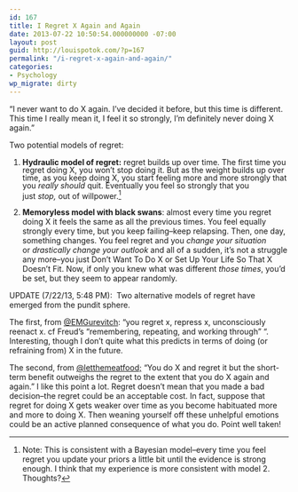 ```yaml
---
id: 167
title: I Regret X Again and Again
date: 2013-07-22 10:50:54.000000000 -07:00
layout: post
guid: http://louispotok.com/?p=167
permalink: "/i-regret-x-again-and-again/"
categories:
- Psychology
wp_migrate: dirty
---
```

&#8220;I never want to do X again. I&#8217;ve decided it before, but this time is different. This time I really mean it, I feel it so strongly, I&#8217;m definitely never doing X again.&#8221;

Two potential models of regret:

  1. <span style="line-height: 14px;"><strong>Hydraulic model of regret:</strong> regret builds up over time. The first time you regret doing X, you won&#8217;t stop doing it. But as the weight builds up over time, as you keep doing X, you start feeling more and more strongly that you <em>really should</em> quit. Eventually you feel so strongly that you just <em>stop, </em>out of willpower.[^1]


  2. **Memoryless model with black swans**: almost every time you regret doing X it feels the same as all the previous times. You feel equally strongly every time, but you keep failing&#8211;keep relapsing. Then, one day, something changes. You feel regret and you _change your situation_ or _drastically change your outlook_ and all of a sudden, it&#8217;s not a struggle any more&#8211;you just Don&#8217;t Want To Do X or Set Up Your Life So That X Doesn&#8217;t Fit. Now, if only you knew what was different _those times_, you&#8217;d be set, but they seem to appear randomly.

[^1]: Note: This is consistent with a Bayesian model&ndash;every time you feel regret you update your priors a little bit until the evidence is strong enough.
I think that my experience is more consistent with model 2. Thoughts?

UPDATE (7/22/13, 5:48 PM):  Two alternative models of regret have emerged from the pundit sphere.

The first, from [@EMGurevitch](https://twitter.com/EMGurevitch): &#8220;you regret x, repress x, unconsciously reenact x. cf Freud&#8217;s &#8220;remembering, repeating, and working through&#8221; &#8220;. Interesting, though I don&#8217;t quite what this predicts in terms of doing (or refraining from) X in the future.

The second, from [@letthemeatfood;](https://twitter.com/letthemeatfood) &#8220;You do X and regret it but the short-term benefit outweighs the regret to the extent that you do X again and again.&#8221; I like this point a lot. Regret doesn&#8217;t mean that you made a bad decision&#8211;the regret could be an acceptable cost. In fact, suppose that regret for doing X gets weaker over time as you become habituated more and more to doing X. Then weaning yourself off these unhelpful emotions could be an active planned consequence of what you do. Point well taken!
